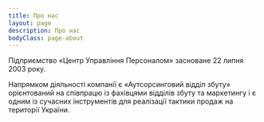 ```yaml
---
title: Про нас
layout: page
description: Про нас
bodyClass: page-about
---
```


Підприємство «Центр Управління Персоналом» засноване 22 липня 2003 року.

Напрямком діяльності компанії є «Аутсорсинговий відділ збуту» орієнтований на співпрацю із фахівцями відділів збуту та маркетингу і є одним із сучасних інструментів для реалізації тактики продаж на території України.

